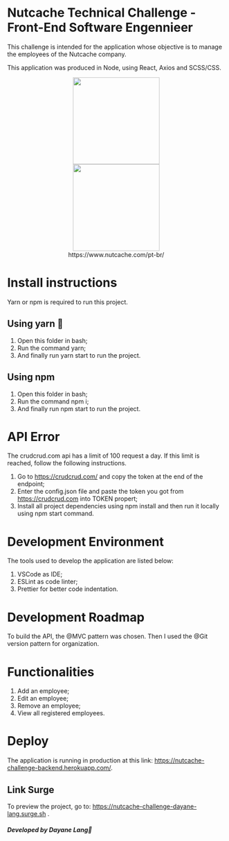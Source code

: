 # Nutcache Technical Challenge - Front-End Software Engennieer

This challenge is intended for the application whose objective is to manage the employees of the Nutcache company.

This application was produced in Node, using React, Axios and SCSS/CSS.
</br>

<p align="center">
    <img src="https://user-images.githubusercontent.com/77943169/130542907-081c7ee6-c734-418f-88c6-415303cad50a.png" width="200px" />
    </br>
    <img src="https://user-images.githubusercontent.com/77943169/130537859-85774b8b-9553-45b6-9e84-6d5266446240.png" width="200px" />
    </br>
    https://www.nutcache.com/pt-br/
</p>

# Install instructions 
Yarn or npm is required to run this project.

## Using yarn 🧶
1.	Open this folder in bash;
2.	Run the command yarn;
3.	And finally run yarn start to run the project.

## Using npm 
1.	Open this folder in bash;
2.	Run the command npm i;
3.	And finally run npm start to run the project.

# API Error 
The crudcrud.com api has a limit of 100 request a day. If this limit is reached, follow the following instructions.
1.	Go to https://crudcrud.com/ and copy the token at the end of the endpoint;
2.	Enter the config.json file and paste the token you got from https://crudcrud.com into TOKEN propert;
3.	Install all project dependencies using npm install and then run it locally using npm start command.

# Development Environment 
The tools used to develop the application are listed below:
1. VSCode as IDE;
2. ESLint as code linter;
3. Prettier for better code indentation.

# Development Roadmap
To build the API, the @MVC pattern was chosen.
Then I used the @Git version pattern for organization.

# Functionalities
1. Add an employee;
2. Edit an employee;
3. Remove an employee;
4. View all registered employees.

# Deploy
The application is running in production at this link: https://nutcache-challenge-backend.herokuapp.com/.
## Link Surge
To preview the project, go to: https://nutcache-challenge-dayane-lang.surge.sh .

<h5 color= #EBC79E> Developed by Dayane Lang💮 </h5> 



